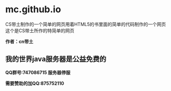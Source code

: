 # mc.github.io
<html>
<head>
<title>HTML cn带土 </title>
</head>
<body>
<!--  HTML cn带土  -->
<p>CS带土制作的一个简单的网页用着HTML5的书里面的简单的代码制作的一个网页这个是CS带土所作的特简单的网页</p>
<b>作者：cn带土<b/>
<H2> 我的世界java服务器是公益免费的 </H2> 
<p>QQ群号:747086715 服务器停服 </p>
<p>需要赞助的加QQ:875752110 </p>
</BODY>
